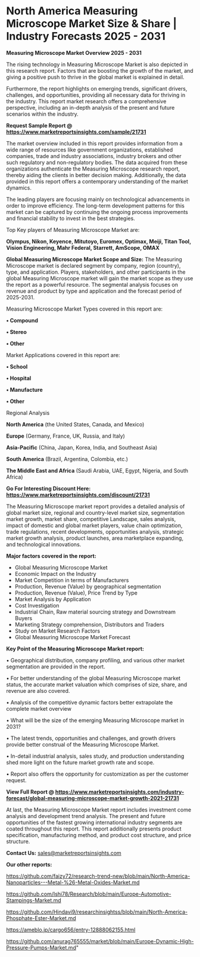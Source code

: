 # North America Measuring Microscope Market Size & Share | Industry Forecasts 2025 - 2031

<Strong> Measuring Microscope Market Overview 2025 - 2031</strong>

The rising technology in Measuring Microscope Market is also depicted in this research report. Factors that are boosting the growth of the market, and giving a positive push to thrive in the global market is explained in detail.

Furthermore, the report highlights on emerging trends, significant drivers, challenges, and opportunities, providing all necessary data for thriving in the industry. This report market research offers a comprehensive perspective, including an in-depth analysis of the present and future scenarios within the industry.

<strong>Request Sample Report @ <a href=https://www.marketreportsinsights.com/sample/21731>https://www.marketreportsinsights.com/sample/21731</a></strong>

The market overview included in this report provides information from a wide range of resources like government organizations, established companies, trade and industry associations, industry brokers and other such regulatory and non-regulatory bodies. The data acquired from these organizations authenticate the Measuring Microscope research report, thereby aiding the clients in better decision making. Additionally, the data provided in this report offers a contemporary understanding of the market dynamics.

The leading players are focusing mainly on technological advancements in order to improve efficiency. The long-term development patterns for this market can be captured by continuing the ongoing process improvements and financial stability to invest in the best strategies.

Top Key players of Measuring Microscope Market are:

<strong>Olympus, Nikon, Keyence, Mitutoyo, Euromex, Optimax, Meiji, Titan Tool, Vision Engineering, Mahr Federal, Starrett, AmScope, OMAX</strong>

<strong><b>Global Measuring Microscope Market Scope and Size:</b></strong>
The Measuring Microscope market is declared segment by company, region (country), type, and application. Players, stakeholders, and other participants in the global Measuring Microscope market will gain the market scope as they use the report as a powerful resource. The segmental analysis focuses on revenue and product by type and application and the forecast period of 2025-2031.

Measuring Microscope Market Types covered in this report are:

<strong>• Compound

• Stereo

• Other</strong>

Market Applications covered in this report are:

<strong>• School

• Hospital

• Manufacture

• Other</strong> 

Regional Analysis

<strong>North America</strong> (the United States, Canada, and Mexico)

<strong>Europe</strong> (Germany, France, UK, Russia, and Italy)

<strong>Asia-Pacific</strong> (China, Japan, Korea, India, and Southeast Asia)

<strong>South America</strong> (Brazil, Argentina, Colombia, etc.)

<strong>The Middle East and Africa</strong> (Saudi Arabia, UAE, Egypt, Nigeria, and South Africa)

<strong>Go For Interesting Discount Here: <a href=https://www.marketreportsinsights.com/discount/21731>https://www.marketreportsinsights.com/discount/21731</a></strong>

The Measuring Microscope market report provides a detailed analysis of global market size, regional and country-level market size, segmentation market growth, market share, competitive Landscape, sales analysis, impact of domestic and global market players, value chain optimization, trade regulations, recent developments, opportunities analysis, strategic market growth analysis, product launches, area marketplace expanding, and technological innovations.

<strong><b>Major factors covered in the report:</b></strong>
<ul>
  <li>Global Measuring Microscope Market </li>
  <li>Economic Impact on the Industry</li>
  <li>Market Competition in terms of Manufacturers</li>
  <li>Production, Revenue (Value) by geographical segmentation</li>
  <li>Production, Revenue (Value), Price Trend by Type</li>
  <li>Market Analysis by Application</li>
  <li>Cost Investigation</li>
  <li>Industrial Chain, Raw material sourcing strategy and Downstream Buyers</li>
  <li>Marketing Strategy comprehension, Distributors and Traders</li>
  <li>Study on Market Research Factors</li>
  <li>Global Measuring Microscope Market Forecast</li>
</ul>

<strong><b>Key Point of the Measuring Microscope Market report:</b></strong>

• Geographical distribution, company profiling, and various other market segmentation are provided in the report.

• For better understanding of the global Measuring Microscope market status, the accurate market valuation which comprises of size, share, and revenue are also covered.

• Analysis of the competitive dynamic factors better extrapolate the complete market overview

• What will be the size of the emerging Measuring Microscope market in 2031?

• The latest trends, opportunities and challenges, and growth drivers provide better construal of the Measuring Microscope Market.

• In-detail industrial analysis, sales study, and production understanding shed more light on the future market growth rate and scope.

• Report also offers the opportunity for customization as per the customer request.

<strong><b>View Full Report @ <a href=https://www.marketreportsinsights.com/industry-forecast/global-measuring-microscope-market-growth-2021-21731>https://www.marketreportsinsights.com/industry-forecast/global-measuring-microscope-market-growth-2021-21731</a></b></strong>


At last, the Measuring Microscope Market report includes investment come analysis and development trend analysis. The present and future opportunities of the fastest growing international industry segments are coated throughout this report. This report additionally presents product specification, manufacturing method, and product cost structure, and price structure.

<strong>Contact Us:</strong>
sales@marketreportsinsights.com

<strong>Our other reports:</strong>

<a href=https://github.com/faizy72/research-trend-new/blob/main/North-America-Nanoparticles---Metal-%26-Metal-Oxides-Market.md>https://github.com/faizy72/research-trend-new/blob/main/North-America-Nanoparticles---Metal-%26-Metal-Oxides-Market.md</a>

<a href=https://github.com/Ishi78/Research/blob/main/Europe-Automotive-Stampings-Market.md>https://github.com/Ishi78/Research/blob/main/Europe-Automotive-Stampings-Market.md</a>

<a href=https://github.com/Hindavi9/researchinsightss/blob/main/North-America-Phosphate-Ester-Market.md>https://github.com/Hindavi9/researchinsightss/blob/main/North-America-Phosphate-Ester-Market.md</a>

<a href=https://ameblo.jp/cargo656/entry-12888062155.html>https://ameblo.jp/cargo656/entry-12888062155.html</a>

<a href=https://github.com/anurag765555/market/blob/main/Europe-Dynamic-High-Pressure-Pumps-Market.md>https://github.com/anurag765555/market/blob/main/Europe-Dynamic-High-Pressure-Pumps-Market.md</a>"

